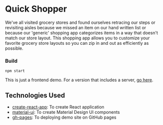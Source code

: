 # Quick Shopper

We've all visited grocery stores and found ourselves retracing our steps or revisiting aisles because we missed an item on our hand written list or because our 'generic' shopping app categorizes items in a way that doesn't match our store layout. This shopping app allows you to customize your favorite grocery store layouts so you can zip in and out as efficiently as possible.

### Build
`npm start`

This is just a frontend demo. For a version that includes a server, [go here](https://github.com/ihouwat/shopping-list-react-app-complete). 

## Technologies Used 
* [create-react-app](https://create-react-app.dev/): To create React application
* [material-ui](https://material-ui.com/): To create Material Design UI components
* [gh-pages](https://www.npmjs.com/package/gh-pages): To deploying demo site on GitHub pages
